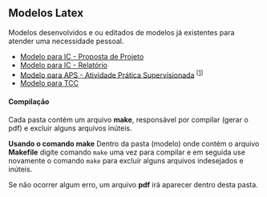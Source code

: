 ## Modelos Latex
Modelos desenvolvidos e ou editados de modelos já existentes para atender uma necessidade pessoal.

- [Modelo para IC - Proposta de Projeto](https://github.com/fcschmidt/latex-models/tree/master/ic-pre-projeto-model)
- [Modelo para IC - Relatório]()
- [Modelo para APS - Atividade Prática Supervisionada](https://github.com/fcschmidt/latex-models/tree/master/aps-model) <sup>[[1](#atividade-prática-supervisionada)]</sup>
- [Modelo para TCC]()


#### Compilação
Cada pasta contém um arquivo **make**, responsável por compilar (gerar o pdf) e excluir alguns arquivos inúteis.

**Usando o comando make**
Dentro da pasta (modelo) onde contém o arquivo **Makefile** digite comando `make` uma vez para compilar e em seguida use novamente o comando `make` para excluir alguns arquivos indesejados e inúteis.

Se não ocorrer algum erro, um arquivo **pdf** irá aparecer dentro desta pasta.

<br><br>

<!--###### Atividade Prática Supervisionada
>É um trabalho desenvolvido semestralmente, com o objetivo de desenvolver um projeto prático de acordo com algum curso especifico (matéria). E também para desenvolver a capacidade de trabalho em grupo e a capacidade do aluno(a) na busca de informações e elaboração de uma "mamografia" do projeto.-->

